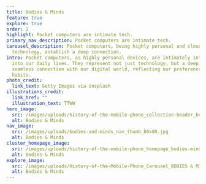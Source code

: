 ```yaml
---
title: Bodies & Minds
feature: true
explore: true
order: 2
highlight: Pocket computers are intimate tech.
primary_nav_description: Pocket computers are intimate tech.
carousel_description: Pocket computers, being highly personal and closely-held
  technology, establish a deep connection.
intro: Pocket computers, as highly personal devices, are intimately integrated
  into our daily lives. They represent not just technology, but a deep, almost
  seamless connection with our digital world, reflecting our preferences and
  habits.
photo_credit:
  link_text: Getty Images via Unsplash
illustrations_credit:
  link_href: ""
  illustration_text: TTWW
hero_image:
  src: /images/uploads/history-of-the-mobile-phone_collection-header_bodies-minds-600.png
  alt: Bodies & Minds
nav_image:
  src: /images/uploads/bodies-and-minds_nav_thumb_80x80.jpg
  alt: Bodies & Minds
cluster_homepage_image:
  src: /images/uploads/history-of-the-mobile-phone_homepage_bodies-minds-750.jpg
  alt: Bodies & Minds
explore_image:
  src: /images/uploads/History-of-the-Mobile-Phone_Carousel_BODIES & MINDS.jpg
  alt: Bodies & Minds
---
```

